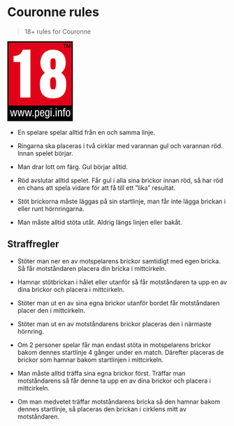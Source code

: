# Couronne rules
> 18+ rules for Couronne

![pegi](https://github.com/oddhill/couronne/blob/master/pegi.png)

- En spelare spelar alltid från en och samma linje.

- Ringarna ska placeras i två cirklar med varannan gul och varannan röd. Innan spelet börjar.

- Man drar lott om färg. Gul börjar alltid.

- Röd avslutar alltid spelet. Får gul i alla sina brickor innan röd, så har röd en chans att spela vidare för att få till ett ”lika” resultat.

- Stöt brickorna måste läggas på sin startlinje, man får inte lägga brickan i eller runt hörnringarna.

- Man måste alltid stöta utåt. Aldrig längs linjen eller bakåt.

## Straffregler
- Stöter man ner en av motspelarens brickor samtidigt med egen bricka. Så får motståndaren placera din bricka i mittcirkeln.

- Hamnar stötbrickan i hålet eller utanför så får motståndaren ta upp en av dina brickor och placera i mittcirkeln.

- Stöter man ut en av sina egna brickor utanför bordet får motståndaren placer den i mittcirkeln.

- Stöter man ut en av motståndarens brickor placeras den i närmaste hörnring.

- Om 2 personer spelar får man endast stöta in motspelarens brickor bakom dennes startlinje 4 gånger under en match. Därefter placeras de brickor som hamnar bakom startlinjen i mittcirkeln.

- Man måste alltid träffa sina egna brickor först. Träffar man motståndarens så får denne ta upp en av dina brickor och placera i mittcirkeln.

- Om man medvetet träffar motståndarens bricka så den hamnar bakom dennes startlinje, så placeras den brickan i cirklens mitt av motståndaren.
